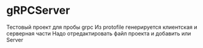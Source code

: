 # gRPCServer
Тестовый проект для пробы grpc 
Из protofile генерируется клиентская и серверная части
Надо отредактировать файл проекта и добавить
<ItemGroup>
    <Protobuf Include="Protos\greet.proto" GrpcServices="Client" /> или Server 
